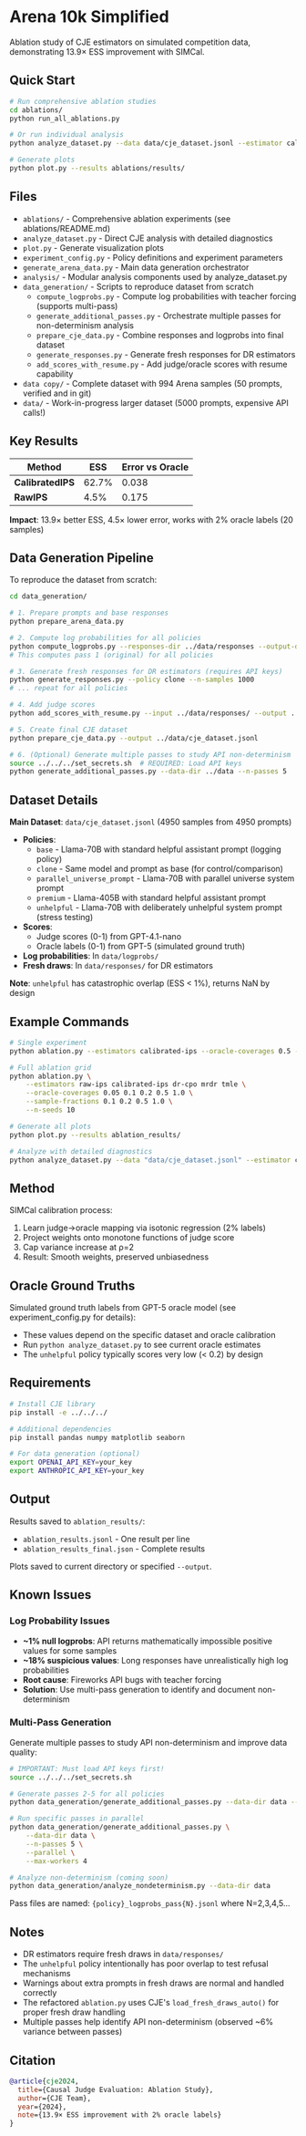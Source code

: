 # Arena 10k Simplified

Ablation study of CJE estimators on simulated competition data, demonstrating 13.9× ESS improvement with SIMCal.

## Quick Start

```bash
# Run comprehensive ablation studies
cd ablations/
python run_all_ablations.py

# Or run individual analysis
python analyze_dataset.py --data data/cje_dataset.jsonl --estimator calibrated-ips

# Generate plots
python plot.py --results ablations/results/
```

## Files

- `ablations/` - Comprehensive ablation experiments (see ablations/README.md)
- `analyze_dataset.py` - Direct CJE analysis with detailed diagnostics  
- `plot.py` - Generate visualization plots
- `experiment_config.py` - Policy definitions and experiment parameters
- `generate_arena_data.py` - Main data generation orchestrator
- `analysis/` - Modular analysis components used by analyze_dataset.py
- `data_generation/` - Scripts to reproduce dataset from scratch
  - `compute_logprobs.py` - Compute log probabilities with teacher forcing (supports multi-pass)
  - `generate_additional_passes.py` - Orchestrate multiple passes for non-determinism analysis
  - `prepare_cje_data.py` - Combine responses and logprobs into final dataset
  - `generate_responses.py` - Generate fresh responses for DR estimators
  - `add_scores_with_resume.py` - Add judge/oracle scores with resume capability
- `data copy/` - Complete dataset with 994 Arena samples (50 prompts, verified and in git)
- `data/` - Work-in-progress larger dataset (5000 prompts, expensive API calls!)

## Key Results

| Method | ESS | Error vs Oracle |
|--------|-----|-----------------|
| **CalibratedIPS** | 62.7% | 0.038 |
| **RawIPS** | 4.5% | 0.175 |

**Impact**: 13.9× better ESS, 4.5× lower error, works with 2% oracle labels (20 samples)

## Data Generation Pipeline

To reproduce the dataset from scratch:

```bash
cd data_generation/

# 1. Prepare prompts and base responses
python prepare_arena_data.py

# 2. Compute log probabilities for all policies
python compute_logprobs.py --responses-dir ../data/responses --output-dir ../data/logprobs/
# This computes pass 1 (original) for all policies

# 3. Generate fresh responses for DR estimators (requires API keys)
python generate_responses.py --policy clone --n-samples 1000
# ... repeat for all policies

# 4. Add judge scores
python add_scores_with_resume.py --input ../data/responses/ --output ../data/

# 5. Create final CJE dataset
python prepare_cje_data.py --output ../data/cje_dataset.jsonl

# 6. (Optional) Generate multiple passes to study API non-determinism
source ../../../set_secrets.sh  # REQUIRED: Load API keys
python generate_additional_passes.py --data-dir ../data --n-passes 5
```

## Dataset Details

**Main Dataset**: `data/cje_dataset.jsonl` (4950 samples from 4950 prompts)
- **Policies**: 
  - `base` - Llama-70B with standard helpful assistant prompt (logging policy)
  - `clone` - Same model and prompt as base (for control/comparison)
  - `parallel_universe_prompt` - Llama-70B with parallel universe system prompt
  - `premium` - Llama-405B with standard helpful assistant prompt
  - `unhelpful` - Llama-70B with deliberately unhelpful system prompt (stress testing)
- **Scores**: 
  - Judge scores (0-1) from GPT-4.1-nano
  - Oracle labels (0-1) from GPT-5 (simulated ground truth)
- **Log probabilities**: In `data/logprobs/`
- **Fresh draws**: In `data/responses/` for DR estimators

**Note**: `unhelpful` has catastrophic overlap (ESS < 1%), returns NaN by design

## Example Commands

```bash
# Single experiment
python ablation.py --estimators calibrated-ips --oracle-coverages 0.5 --n-seeds 1

# Full ablation grid  
python ablation.py \
    --estimators raw-ips calibrated-ips dr-cpo mrdr tmle \
    --oracle-coverages 0.05 0.1 0.2 0.5 1.0 \
    --sample-fractions 0.1 0.2 0.5 1.0 \
    --n-seeds 10

# Generate all plots
python plot.py --results ablation_results/

# Analyze with detailed diagnostics
python analyze_dataset.py --data "data/cje_dataset.jsonl" --estimator calibrated-ips
```

## Method

SIMCal calibration process:
1. Learn judge→oracle mapping via isotonic regression (2% labels)
2. Project weights onto monotone functions of judge score
3. Cap variance increase at ρ=2  
4. Result: Smooth weights, preserved unbiasedness

## Oracle Ground Truths

Simulated ground truth labels from GPT-5 oracle model (see experiment_config.py for details):
- These values depend on the specific dataset and oracle calibration
- Run `python analyze_dataset.py` to see current oracle estimates
- The `unhelpful` policy typically scores very low (< 0.2) by design

## Requirements

```bash
# Install CJE library
pip install -e ../../../

# Additional dependencies
pip install pandas numpy matplotlib seaborn

# For data generation (optional)
export OPENAI_API_KEY=your_key
export ANTHROPIC_API_KEY=your_key
```

## Output

Results saved to `ablation_results/`:
- `ablation_results.jsonl` - One result per line
- `ablation_results_final.json` - Complete results

Plots saved to current directory or specified `--output`.

## Known Issues

### Log Probability Issues
- **~1% null logprobs**: API returns mathematically impossible positive values for some samples
- **~18% suspicious values**: Long responses have unrealistically high log probabilities
- **Root cause**: Fireworks API bugs with teacher forcing
- **Solution**: Use multi-pass generation to identify and document non-determinism

### Multi-Pass Generation
Generate multiple passes to study API non-determinism and improve data quality:

```bash
# IMPORTANT: Must load API keys first!
source ../../../set_secrets.sh

# Generate passes 2-5 for all policies
python data_generation/generate_additional_passes.py --data-dir data --n-passes 5

# Run specific passes in parallel
python data_generation/generate_additional_passes.py \
    --data-dir data \
    --n-passes 5 \
    --parallel \
    --max-workers 4

# Analyze non-determinism (coming soon)
python data_generation/analyze_nondeterminism.py --data-dir data
```

Pass files are named: `{policy}_logprobs_pass{N}.jsonl` where N=2,3,4,5...

## Notes

- DR estimators require fresh draws in `data/responses/`
- The `unhelpful` policy intentionally has poor overlap to test refusal mechanisms
- Warnings about extra prompts in fresh draws are normal and handled correctly
- The refactored `ablation.py` uses CJE's `load_fresh_draws_auto()` for proper fresh draw handling
- Multiple passes help identify API non-determinism (observed ~6% variance between passes)

## Citation

```bibtex
@article{cje2024,
  title={Causal Judge Evaluation: Ablation Study},
  author={CJE Team},
  year={2024},
  note={13.9× ESS improvement with 2% oracle labels}
}
```